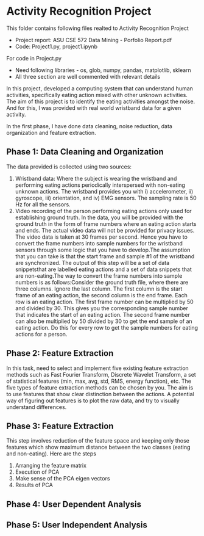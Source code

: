 
# Activity Recognition Project
This folder contains following files realted to Activity Recognition Project
- Project report: ASU CSE 572 Data Mining - Porfolio Report.pdf
- Code: Project1.py, project1.ipynb


For code in Project.py
- Need following libraries - os, glob, numpy, pandas, matplotlib, sklearn
- All three section are well commented with relevant details


In this project, developed a computing system that can understand human activities, specifically eating action mixed with other unknown activities. The aim of this project is to identify the eating activities amongst the noise. And for this, I was provided with real world wristband data for a given activity.

In the first phase, I have done data cleaning, noise reduction, data organization and feature extraction.

## Phase 1: Data Cleaning and Organization

The data provided is collected using two sources:
1. Wristband data: Where the subject is wearing the wristband and performing eating actions periodically interspersed with non-eating unknown actions. The wristband provides you with i) accelerometer, ii) gyroscope, iii) orientation, and iv) EMG sensors. The sampling rate is 50 Hz for all the sensors.
2. Video recording of the person performing eating actions only used for establishing ground truth. In the data, you will be provided with the ground truth in the form of frame numbers where an eating action starts and ends. The actual video data will not be provided for privacy issues. The video data is taken at 30 frames per second. Hence you have to convert the frame numbers into sample numbers for the wristband sensors through some logic that you have to develop.The assumption that you can take is that the start frame and sample #1 of the wristband are synchronized. The output of this step will be a set of data snippetsthat are labelled eating actions and a set of data snippets that are non-eating.The way to convert the frame numbers into sample numbers is as follows:Consider the ground truth file, where there are three columns. Ignore the last column. The first column is the start frame of an eating action, the second column is the end frame. Each row is an eating action. The first frame number can be
multiplied by 50 and divided by 30. This gives you the corresponding sample number that indicates the start of an eating action. The second frame number can also be multiplied by 50 divided by 30 to get the end sample of an eating action. Do this for every row to get the sample numbers for eating actions for a person.

## Phase 2: Feature Extraction
In this task, need to select and implement five existing feature extraction methods such as Fast Fourier Transform, Discrete Wavelet Transform, a set of statistical features (min, max, avg, std, RMS, energy function), etc. The five types of feature extraction methods can be chosen by you. The aim is to use features that show clear distinction between the actions. A potential way of figuring out features is to plot the raw data, and try to visually understand differences. 

## Phase 3: Feature Extraction
This step involves reduction of the feature space and keeping only those features which show maximum distance between the two classes (eating and non-eating). Here are the steps
1. Arranging the feature matrix
2. Execution of PCA
3. Make sense of the PCA eigen vectors
4. Results of PCA

## Phase 4: User Dependent Analysis

## Phase 5: User Independent Analysis
